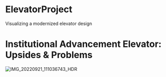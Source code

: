 # ElevatorProject
Visualizing a modernized elevator design

# Institutional Advancement Elevator: Upsides & Problems 
![IMG_20220921_111036743_HDR](https://user-images.githubusercontent.com/114094237/191556246-0c529c37-9b51-41b6-84ed-4eb15f70b7ac.jpg)
